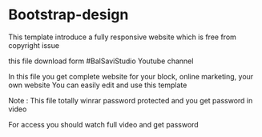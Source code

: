 # Bootstrap-design
This template introduce a fully responsive website which is free from copyright issue


this file download form #BalSaviStudio Youtube channel 

In this file you get complete website for your block, online marketing, your own website
You can easily edit and use this template 

Note : This file totally winrar password protected and you get password in video

For access you should watch full video and get password
